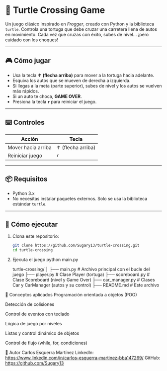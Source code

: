 # 🐢 Turtle Crossing Game

Un juego clásico inspirado en *Frogger*, creado con Python y la biblioteca `turtle`. Controla una tortuga que debe cruzar una carretera llena de autos en movimiento. Cada vez que cruzas con éxito, subes de nivel… ¡pero cuidado con los choques!

---

## 🎮 Cómo jugar

- Usa la tecla **↑ (flecha arriba)** para mover a la tortuga hacia adelante.
- Esquiva los autos que se mueven de derecha a izquierda.
- Si llegas a la meta (parte superior), subes de nivel y los autos se vuelven más rápidos.
- Si un auto te choca, **GAME OVER**.
- Presiona la tecla **`r`** para reiniciar el juego.

---

## ⌨️ Controles

| Acción           | Tecla            |
|------------------|------------------|
| Mover hacia arriba | ↑ (flecha arriba) |
| Reiniciar juego   | `r`              |

---

## 📦 Requisitos

- Python 3.x  
- No necesitas instalar paquetes externos. Solo se usa la biblioteca estándar `turtle`.

---

## 🚀 Cómo ejecutar

1. Clona este repositorio:
   ```bash
   git clone https://github.com/Sugary13/turtle-crossing.git
   cd turtle-crossing
   
2. Ejecuta el juego
   python main.py

   turtle-crossing/
│
├── main.py            # Archivo principal con el bucle del juego
├── player.py          # Clase Player (tortuga)
├── scoreboard.py      # Clase Scoreboard (nivel y Game Over)
├── car_manager.py     # Clases Car y CarManager (autos y su control)
├── README.md          # Este archivo

🧠 Conceptos aplicados
Programación orientada a objetos (POO)

Detección de colisiones

Control de eventos con teclado

Lógica de juego por niveles

Listas y control dinámico de objetos

Control de flujo (while, for, condiciones)

🏁 Autor
Carlos Esquerra Martínez
LinkedIn: https://www.linkedin.com/in/carlos-esquerra-martinez-bba147269/
GitHub: https://github.com/Sugary13
